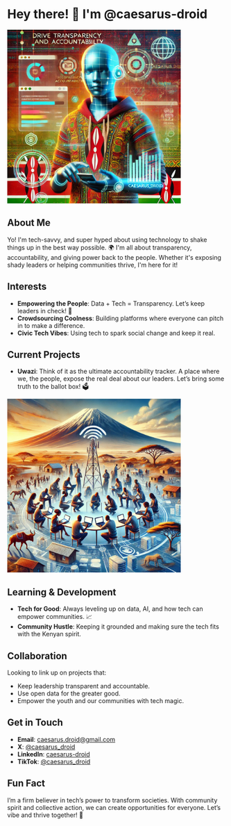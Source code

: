 # Hey there! 👋 I'm @caesarus-droid

<img src="./A_futuristic,_vibrant_image_of_a_tech-savvy_Gen_Z_.png" alt="caesarus_droid" width="400" height="400">

## About Me
Yo! I'm tech-savvy, and super hyped about using technology to shake things up in the best way possible. 🌍 I'm all about transparency, accountability, and giving power back to the people. Whether it's exposing shady leaders or helping communities thrive, I'm here for it!

## Interests
- **Empowering the People**: Data + Tech = Transparency. Let’s keep leaders in check! 🧐
- **Crowdsourcing Coolness**: Building platforms where everyone can pitch in to make a difference.
- **Civic Tech Vibes**: Using tech to spark social change and keep it real.

## Current Projects
- **Uwazi**: Think of it as the ultimate accountability tracker. A place where we, the people, expose the real deal about our leaders. Let’s bring some truth to the ballot box! 🗳️

<img src="./An_inspiring_and_symbolic_image_of_a_Kenyan_commun.png" alt="Uwazi Community Spirit" width="400" height="400">

## Learning & Development
- **Tech for Good**: Always leveling up on data, AI, and how tech can empower communities. 📈
- **Community Hustle**: Keeping it grounded and making sure the tech fits with the Kenyan spirit.

## Collaboration
Looking to link up on projects that:
- Keep leadership transparent and accountable.
- Use open data for the greater good.
- Empower the youth and our communities with tech magic.

## Get in Touch
- **Email**: caesarus.droid@gmail.com
- **X**: [@caesarus_droid](https://x.com/caesarus_droid)
- **LinkedIn**: [caesarus-droid](https://www.linkedin.com/in/julius-kanani/)
- **TikTok**: [@caesarus_droid](https://www.tiktok.com/@caesarus_droid)

## Fun Fact
I’m a firm believer in tech’s power to transform societies. With community spirit and collective action, we can create opportunities for everyone. Let’s vibe and thrive together! 🚀

<!---
caesarus-droid/caesarus-droid is a ✨ special ✨ repository because its `README.md` (this file) appears on your GitHub profile.
You can click the Preview link to take a look at your changes.
--->
